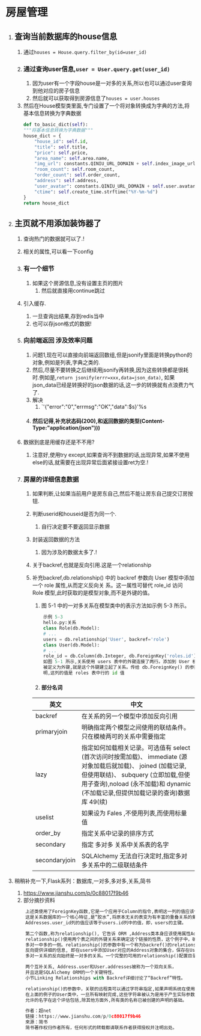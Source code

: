 # 房屋管理
1. ## 查询当前数据库的house信息
    1. 通过`houses = House.query.filter_by(id=user_id)`
    2. ### 通过查询user信息,`user = User.query.get(user_id)`
        1. 因为user有一个字段house是一对多的关系,所以也可以通过user查询到他对应的房子信息
        2. 然后就可以获取得到房源信息了`houses = user.houses`
    3. 然后在House模型类里面,专门设置了一个将对象转换成为字典的方法,将基本信息转换为字典数据
        ```python
        def to_basic_dict(self):
        """将基本信息转换为字典数据"""
        house_dict = {
            "house_id": self.id,
            "title": self.title,
            "price": self.price,
            "area_name": self.area.name,
            "img_url": constants.QINIU_URL_DOMAIN + self.index_image_url if self.index_image_url else "",
            "room_count": self.room_count,
            "order_count": self.order_count,
            "address": self.address,
            "user_avatar": constants.QINIU_URL_DOMAIN + self.user.avatar_url if self.user.avatar_url else "",
            "ctime": self.create_time.strftime("%Y-%m-%d")
        }
        return house_dict
        ```
2. ## 主页就不用添加装饰器了
    1. 查询热门的数据就可以了.!
    2. 相关的属性,可以看一下config
    3. ### 有一个细节
        1. 如果这个房源信息,没有设置主页的图片
            1. 然后就直接用continue跳过
    4. 引入缓存.
        1. 一旦查询出结果,存到redis当中
        2. 也可以存json格式的数据!
    5. ### 向前端返回 涉及效率问题
        1. 问题1,现在可以直接向前端返回数组,但是jsonify里面是转换python的对象,例如是列表,字典之类的.
        2. 然后,尽量不要转换之后继续用jsonify再转换,因为这些转换都是很耗时.例如是,`return jsonify(errr=xxx,data=json_data)`,
            如果json_data已经是转换好的json数据的话,这一步的转换就有点浪费力气了.
        3. 解决
            1. `'{"error":"0","errmsg":"OK","data":$s}'%s
        4. #### 然后记得,补充状态码(200),和返回数据的类型(Content-Type:"application/json")))
    6. 数据到底是用缓存还是不不用?
        1. 注意好,使用try except,如果查询不到数据的话,出现异常,如果不使用else的话,就需要在出现异常后面紧接设置ret为空.!
    
    7. ### 房屋的详细信息数据
        1. 如果判断,让如果当前用户是房东自己,然后不能让房东自己提交订房按钮.
        2. 判断userid和houseid是否为同一个.
            1. 自行决定要不要返回显示数据
        3. 封装返回数据的方法
            1. 因为涉及的数据太多了.!
        4. 关于backref,也就是反向引用.这是一个relationship
        5. 补充backref,db.relationship() 中的 backref 参数向 User 模型中添加一个 role 属性,从而定义反向关
            系。这一属性可替代 role_id 访问 Role 模型,此时获取的是模型对象,而不是外键的值。
            1. 图 5-1 中的一对多关系在模型类中的表示方法如示例 5-3 所示。
            ```python
                示例 5-3
                hello.py:关系
                class Role(db.Model):
                # ...
                users = db.relationship('User', backref='role')
                class User(db.Model):
                # ...
                role_id = db.Column(db.Integer, db.ForeignKey('roles.id'))
                如图 5-1 所示,关系使用 users 表中的外键连接了两行。添加到 User 模型中的 role_id 列
                被定义为外键,就是这个外键建立起了关系。传给 db.ForeignKey() 的参数 'roles.id' 表
                明,这列的值是 roles 表中行的 id 值
            ```
            2. #### 部分名词
           
            |英文|中文|
            |----|--------------|
            |backref |在关系的另一个模型中添加反向引用|
            |primaryjoin |明确指定两个模型之间使用的联结条件。只在模棱两可的关系中需要指定|
            |lazy |指定如何加载相关记录。可选值有 select (首次访问时按需加载)、 immediate (源对象加载后就加载)、 joined (加载记录,但使用联结)、 subquery (立即加载,但使用子查询),noload (永不加载)和 dynamic (不加载记录,但提供加载记录的查询)数据库  49(续)|
            |uselist |如果设为 Fales ,不使用列表,而使用标量值
            |order_by |指定关系中记录的排序方式
            |secondary |指定 多对多 关系中关系表的名字
            |secondaryjoin |SQLAlchemy 无法自行决定时,指定多对多关系中的二级联结条件|
            
3. 稍稍补充一下,Flask系列：数据库,一对多,多对多,关系,简书
    1. https://www.jianshu.com/p/0c88017f9b46
    2. 部分摘抄资料
    ```python
        上述类使用了ForeignKey函数,它是一个应用于Column的指令,表明这一列的值应该保存指定名称的远程列的值。
        这是关系数据库的一个核心特征,是“胶水”,将原本无关的表变为有丰富的重叠关系的集合。上面的ForeignKey表示，
        Addresses.user_id列的值应该等于users.id列中的值，即，users的主键。

        第二个函数,称为relationship(), 它告诉 ORM ,Address类本身应该使用属性Address.user链接到User类。
        relationship()使用两个表之间的外键关系来确定这个链接的性质，这个例子中，确定Address.user将要成为
        多对一中多的一侧。relationship()的参数中有一个称为backref()的relationship()的子函数，
        反向提供详细的信息, 即在users中添加User对应的Address对象的集合，保存在User.addresses中。
        多对一关系的反向始终是一对多的关系。一个完整的可用的relationship()配置目录在基本关系模式。

        两个互补关系, Address.user和User.addresses被称为一个双向关系，
        并且这是SQLAlchemy ORM的一个关键特性。
        小节Linking Relationships with Backref详细讨论了“Backref”特性。

        relationship()的参数中，关联的远程类可以通过字符串指定,如果声明系统在使用。
        在上面的例子的User类中，一旦所有映射完成,这些字符串被认为是用于产生实际参数的 Python 表达式。
        允许的名字在这个评估包括,除其他方面外,所有类的名称已被创建的声明的基础。

        作者：超net
        链接：https://www.jianshu.com/p/0c88017f9b46
        來源：简书
        简书著作权归作者所有，任何形式的转载都请联系作者获得授权并注明出处。
    ```
